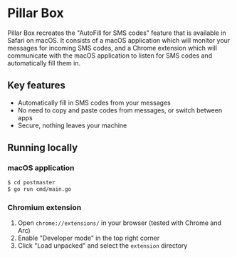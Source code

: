 # Pillar Box

Pillar Box recreates the "AutoFill for SMS codes" feature that is available in Safari on
macOS. It consists of a macOS application which will monitor your messages for incoming
SMS codes, and a Chrome extension which will communicate with the macOS application to
listen for SMS codes and automatically fill them in.

## Key features

- Automatically fill in SMS codes from your messages
- No need to copy and paste codes from messages, or switch between apps
- Secure, nothing leaves your machine

## Running locally

### macOS application

```bash
$ cd postmaster
$ go run cmd/main.go
```

### Chromium extension

1. Open `chrome://extensions/` in your browser (tested with Chrome and Arc)
2. Enable "Developer mode" in the top right corner
3. Click "Load unpacked" and select the `extension` directory

